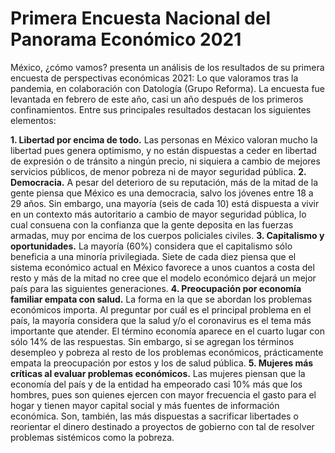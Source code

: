 # Primera Encuesta Nacional del Panorama Económico 2021


México, ¿cómo vamos? presenta un análisis de los resultados de su primera encuesta de perspectivas económicas 2021: Lo que valoramos tras la pandemia, en colaboración con Datología (Grupo Reforma). La encuesta fue levantada en febrero de este año, casi un año después de los primeros confinamientos. Entre sus principales resultados destacan los siguientes elementos:

**1. Libertad por encima de todo.** Las personas en México valoran mucho la libertad pues genera optimismo, y no están dispuestas a ceder en libertad de expresión o de tránsito a ningún precio, ni siquiera a cambio de mejores servicios públicos, de menor pobreza ni de mayor seguridad pública.
**2. Democracia.** A pesar del deterioro de su reputación, más de la mitad de la gente piensa que México es una democracia, salvo los jóvenes entre 18 a 29 años. Sin embargo, una mayoría (seis de cada 10) está dispuesta a vivir en un contexto más autoritario a cambio de mayor seguridad pública, lo cual consuena con la confianza que la gente deposita en las fuerzas armadas, muy por encima de los cuerpos policiales civiles.
**3. Capitalismo y oportunidades.** La mayoría (60%) considera que el capitalismo sólo beneficia a una minoría privilegiada. Siete de cada diez piensa que el sistema económico actual en México favorece a unos cuantos a costa del resto y más de la mitad no cree que el modelo económico dejará un mejor país para las siguientes generaciones.
**4. Preocupación por economía familiar empata con salud.** La forma en la que se abordan los problemas económicos importa. Al preguntar por cuál es el principal problema en el país, la mayoría considera que la salud y/o el coronavirus es el tema más importante que atender. El término economía aparece en el cuarto lugar con sólo 14% de las respuestas. Sin embargo, si se agregan los términos desempleo y pobreza al resto de los problemas económicos, prácticamente empata la preocupación por estos y los de salud pública.
**5. Mujeres más críticas al evaluar problemas económicos.** Las mujeres piensan que la economía del país y de la entidad ha empeorado casi 10% más que los hombres, pues son quienes ejercen con mayor frecuencia el gasto para el hogar y tienen mayor capital social y más fuentes de información económica. Son, también, las más dispuestas a sacrificar libertades o reorientar el dinero destinado a proyectos de gobierno con tal de resolver problemas sistémicos como la pobreza.
